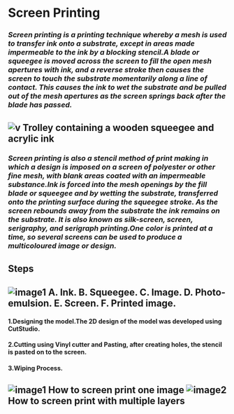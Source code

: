 #                     Screen Printing


### _Screen printing is a printing technique whereby a mesh is used to transfer ink onto a substrate, except in areas made impermeable to the ink by a blocking stencil.A blade or squeegee is moved across the screen to fill the open mesh apertures with ink, and a reverse stroke then causes the screen to touch the substrate momentarily along a line of contact. This causes the ink to wet the substrate and be pulled out of the mesh apertures as the screen springs back after the blade has passed._


##                            ![v](https://upload.wikimedia.org/wikipedia/commons/thumb/d/d2/Squeegee_and_ink_for_screen_printing.jpg/220px-Squeegee_and_ink_for_screen_printing.jpg) Trolley containing a wooden squeegee and acrylic ink

### _Screen printing is also a stencil method of print making in which a design is imposed on a screen of polyester or other fine mesh, with blank areas coated with an impermeable substance.Ink is forced into the mesh openings by the fill blade or squeegee and by wetting the substrate, transferred onto the printing surface during the squeegee stroke. As the screen rebounds away from the substrate the ink remains on the substrate. It is also known as silk-screen, screen, serigraphy, and serigraph printing.One color is printed at a time, so several screens can be used to produce a multicoloured image or design._

## Steps


##                               ![image1](https://upload.wikimedia.org/wikipedia/commons/thumb/a/a8/Silketrykk.svg/220px-Silketrykk.svg.png) A. Ink. B. Squeegee. C. Image. D. Photo-emulsion. E. Screen. F. Printed image.


####  1.Designing the model.The 2D design of the model was developed using CutStudio.
    
####  2.Cutting using Vinyl cutter and Pasting, after creating holes, the stencil is pasted on to the screen.
  
####  3.Wiping Process.


## ![image1](https://upload.wikimedia.org/wikipedia/commons/thumb/8/85/ScreenPrinting500px.gif/220px-ScreenPrinting500px.gif) How to screen print one image  ![image2](https://upload.wikimedia.org/wikipedia/commons/thumb/3/38/ScreenPrintingColors500px.gif/220px-ScreenPrintingColors500px.gif) How to screen print with multiple layers 

